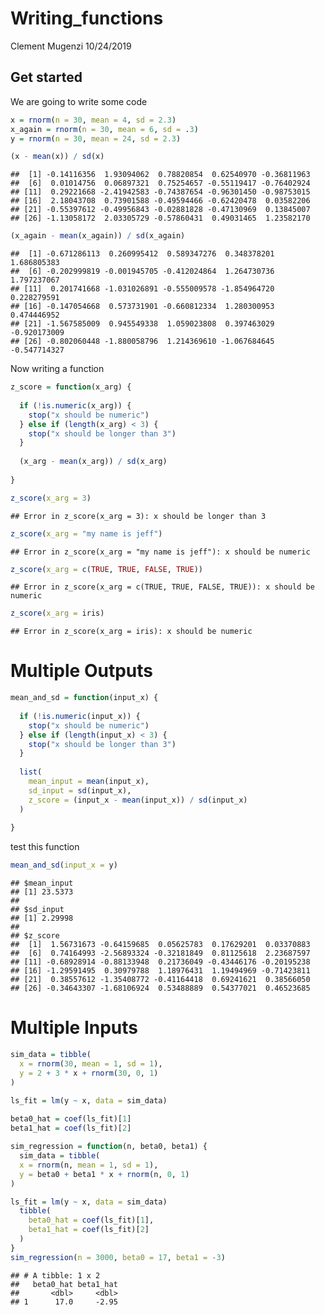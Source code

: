 Writing\_functions
================
Clement Mugenzi
10/24/2019

## Get started

We are going to write some code

``` r
x = rnorm(n = 30, mean = 4, sd = 2.3)
x_again = rnorm(n = 30, mean = 6, sd = .3) 
y = rnorm(n = 30, mean = 24, sd = 2.3)

(x - mean(x)) / sd(x)
```

    ##  [1] -0.14116356  1.93094062  0.78820854  0.62540970 -0.36811963
    ##  [6]  0.01014756  0.06897321  0.75254657 -0.55119417 -0.76402924
    ## [11]  0.29221668 -2.41942583 -0.74387654 -0.96301450 -0.98753015
    ## [16]  2.18043708  0.73901588 -0.49594466 -0.62420478  0.03582206
    ## [21] -0.55397612 -0.49956843 -0.02881828 -0.47130969  0.13845007
    ## [26] -1.13058172  2.03305729 -0.57860431  0.49031465  1.23582170

``` r
(x_again - mean(x_again)) / sd(x_again)
```

    ##  [1] -0.671286113  0.260995412  0.589347276  0.348378201  1.686805383
    ##  [6] -0.202999819 -0.001945705 -0.412024864  1.264730736  1.797237067
    ## [11]  0.201741668 -1.031026891 -0.555009578 -1.854964720  0.228279591
    ## [16] -0.147054668  0.573731901 -0.660812334  1.280300953  0.474446952
    ## [21] -1.567585009  0.945549338  1.059023808  0.397463029 -0.920173009
    ## [26] -0.802060448 -1.880058796  1.214369610 -1.067684645 -0.547714327

Now writing a function

``` r
z_score = function(x_arg) {
  
  if (!is.numeric(x_arg)) {
    stop("x should be numeric")
  } else if (length(x_arg) < 3) {
    stop("x should be longer than 3")
  } 
  
  (x_arg - mean(x_arg)) / sd(x_arg)
  
}
```

``` r
z_score(x_arg = 3)
```

    ## Error in z_score(x_arg = 3): x should be longer than 3

``` r
z_score(x_arg = "my name is jeff")
```

    ## Error in z_score(x_arg = "my name is jeff"): x should be numeric

``` r
z_score(x_arg = c(TRUE, TRUE, FALSE, TRUE))
```

    ## Error in z_score(x_arg = c(TRUE, TRUE, FALSE, TRUE)): x should be numeric

``` r
z_score(x_arg = iris)
```

    ## Error in z_score(x_arg = iris): x should be numeric

# Multiple Outputs

``` r
mean_and_sd = function(input_x) {
  
  if (!is.numeric(input_x)) {
    stop("x should be numeric")
  } else if (length(input_x) < 3) {
    stop("x should be longer than 3")
  } 
  
  list(
    mean_input = mean(input_x),
    sd_input = sd(input_x),
    z_score = (input_x - mean(input_x)) / sd(input_x)
  )
  
}
```

test this function

``` r
mean_and_sd(input_x = y)
```

    ## $mean_input
    ## [1] 23.5373
    ## 
    ## $sd_input
    ## [1] 2.29998
    ## 
    ## $z_score
    ##  [1]  1.56731673 -0.64159685  0.05625783  0.17629201  0.03370883
    ##  [6]  0.74164993 -2.56893324 -0.32181849  0.81125618  2.23687597
    ## [11] -0.68928914 -0.88133948  0.21736049 -0.43446176 -0.20195238
    ## [16] -1.29591495  0.30979788  1.18976431  1.19494969 -0.71423811
    ## [21]  0.38557612 -1.35408772 -0.41164418  0.69241621  0.38566050
    ## [26] -0.34643307 -1.68106924  0.53488889  0.54377021  0.46523685

# Multiple Inputs

``` r
sim_data = tibble(
  x = rnorm(30, mean = 1, sd = 1),
  y = 2 + 3 * x + rnorm(30, 0, 1)
)

ls_fit = lm(y ~ x, data = sim_data)
  
beta0_hat = coef(ls_fit)[1]
beta1_hat = coef(ls_fit)[2]
```

``` r
sim_regression = function(n, beta0, beta1) {
  sim_data = tibble(
  x = rnorm(n, mean = 1, sd = 1),
  y = beta0 + beta1 * x + rnorm(n, 0, 1)
)

ls_fit = lm(y ~ x, data = sim_data)
  tibble(
    beta0_hat = coef(ls_fit)[1],
    beta1_hat = coef(ls_fit)[2]
  )
}
sim_regression(n = 3000, beta0 = 17, beta1 = -3)
```

    ## # A tibble: 1 x 2
    ##   beta0_hat beta1_hat
    ##       <dbl>     <dbl>
    ## 1      17.0     -2.95
